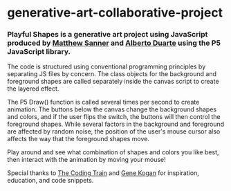 # generative-art-collaborative-project
### Playful Shapes is a generative art project using JavaScript produced by [Matthew Sanner](https://github.com/gravityskunk) and [Alberto Duarte](https://github.com/betodute) using the P5 JavaScript library.
   
The code is structured using conventional programming principles by separating JS files by concern. The class objects for the background and foreground shapes are called separately inside the canvas script to create the layered effect.
          
The P5 Draw() function is called several times per second to create animation. The buttons below the canvas change the background shapes and colors, and if the user flips the switch, the buttons will then control the foreground shapes. While several factors in the background and foreground are affected by random noise, the position of the user's mouse cursor also affects the way that the foreground shapes move.

Play around and see what combination of shapes and colors you like best, then interact with the animation by moving your mouse!

Special thanks to <a href="https://www.youtube.com/@TheCodingTrain">The Coding Train</a> and <a href="https://genekogan.com/">Gene Kogan</a> for inspiration, education, and code snippets.

